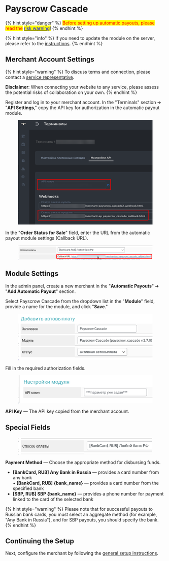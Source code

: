 # Payscrow Cascade

{% hint style="danger" %}
<mark style="color:red;">Before setting up automatic payouts, please read the</mark> [<mark style="color:blue;">risk warning</mark>](https://premium.gitbook.io/main/en/basic-settings/merchants-and-auto-payments/auto-payments/risk-warning)<mark style="color:blue;">!</mark>
{% endhint %}

{% hint style="info" %}
If you need to update the module on the server, please refer to the [instructions](https://premium.gitbook.io/main/en/en/basic-settings/faq/updating-script-files-on-the-server/how-to-update-files-on-the-server#merchant-and-auto-payout-modules).
{% endhint %}

## Merchant Account Settings <a href="#nastroiki-v-lichnom-kabinete-merchanta" id="nastroiki-v-lichnom-kabinete-merchanta"></a>

{% hint style="warning" %}
To discuss terms and connection, please contact a [service representative](https://t.me/Payscrow).

**Disclaimer**: When connecting your website to any service, please assess the potential risks of collaboration on your own.
{% endhint %}

Register and log in to your merchant account. In the "Terminals" section ➔ "**API Settings**," copy the API key for authorization in the automatic payout module.

<figure><img src="../../../../.gitbook/assets/image (11)_eng.png" alt="" width="563"><figcaption></figcaption></figure>

In the "**Order Status for Sale**" field, enter the URL from the automatic payout module settings (Callback URL).

<figure><img src="../../../../.gitbook/assets/image (12)_eng.png" alt=""><figcaption></figcaption></figure>

## Module Settings <a href="#nastroiki-modulya" id="nastroiki-modulya"></a>

In the admin panel, create a new merchant in the "**Automatic Payouts**" ➔ "**Add Automatic Payout**" section.

Select Payscrow Cascade from the dropdown list in the "**Module**" field, provide a name for the module, and click "**Save**."

<figure><img src="../../../../.gitbook/assets/image (8)_eng.png" alt="" width="492"><figcaption></figcaption></figure>

Fill in the required authorization fields.

<figure><img src="../../../../.gitbook/assets/image (9)_eng.png" alt="" width="464"><figcaption></figcaption></figure>

**API Key** — The API key copied from the merchant account.

## Special Fields

<figure><img src="../../../../.gitbook/assets/image (10)_eng.png" alt="" width="422"><figcaption></figcaption></figure>

**Payment Method** — Choose the appropriate method for disbursing funds.

* **\[BankCard, RUB] Any Bank in Russia** — provides a card number from any bank\
  • **\[BankCard, RUB] {bank_name}** — provides a card number from the specified bank
* **\[SBP, RUB] SBP {bank_name}** — provides a phone number for payment linked to the card of the selected bank

{% hint style="warning" %}
Please note that for successful payouts to Russian bank cards, you must select an aggregate method (for example, "Any Bank in Russia"), and for SBP payouts, you should specify the bank.
{% endhint %}

## Continuing the Setup

Next, configure the merchant by following the [general setup instructions](https://premium.gitbook.io/main/en/basic-settings/merchants-and-auto-payments/auto-payments/obshie-nastroiki-merchantov-avtovyplat).